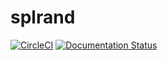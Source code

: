 # splrand
[![CircleCI](https://dl.circleci.com/status-badge/img/gh/federicocasali/splrand/tree/main.svg?style=shield&circle-token=3cc02a3ee2fa5e9c854cf5e79384b918a01e99a5)](https://dl.circleci.com/status-badge/redirect/gh/federicocasali/splrand/tree/main)
[![Documentation Status](https://readthedocs.org/projects/splrand-federicocasali/badge/?version=latest)](https://splrand-federicocasali.readthedocs.io/en/latest/?badge=latest)
